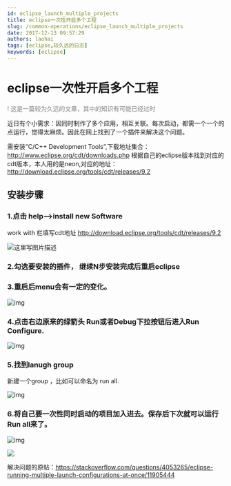 ```yaml
---
id: eclipse_launch_multiple_projects
title: eclipse一次性开启多个工程
slug: /common-operations/eclipse_launch_multiple_projects
date: 2017-12-13 09:57:29
authors: laohai
tags: [eclipse,较久远的日志]
keywords: [eclipse]
---
```


# eclipse一次性开启多个工程
<font color="gray">! 这是一篇较为久远的文章，其中的知识有可能已经过时</font><br/>


近日有个小需求：因同时制作了多个应用，相互关联。每次启动，都需一个一个的点运行，觉得太麻烦。因此在网上找到了一个插件来解决这个问题。
<!-- truncate -->
需安装“C/C++ Development Tools”,下载地址集合：http://www.eclipse.org/cdt/downloads.php
根据自己的eclipse版本找到对应的cdt版本，本人用的是neon,对应的地址：
http://download.eclipse.org/tools/cdt/releases/9.2

## 安装步骤

### 1.点击 help–>install new Software

work with 栏填写cdt地址
http://download.eclipse.org/tools/cdt/releases/9.2

![这里写图片描述](https://fastly.jsdelivr.net/gh/haihhhhh/myresource@master/img/202404221635387.bmp)

### 2.勾选要安装的插件， 继续N步安装完成后重启eclipse

### 3.重启后menu会有一定的变化。

![img](https://fastly.jsdelivr.net/gh/haihhhhh/myresource@master/img/202404221637441.bmp)

### 4.点击右边原来的绿箭头 Run或者Debug下拉按钮后进入Run Configure.

![img](https://fastly.jsdelivr.net/gh/haihhhhh/myresource@master/img/202404221638662.bmp)

### 5.找到lanugh group

新建一个group ，比如可以命名为 run all.

![img](https://fastly.jsdelivr.net/gh/haihhhhh/myresource@master/img/202404221638127.bmp)

### 6.将自己要一次性同时启动的项目加入进去。保存后下次就可以运行Run all来了。

![img](https://fastly.jsdelivr.net/gh/haihhhhh/myresource@master/img/202404221639613.bmp)

![](https://fastly.jsdelivr.net/gh/haihhhhh/myresource@master/img/202404221639613.bmp)

解决问题的原帖：https://stackoverflow.com/questions/4053265/eclipse-running-multiple-launch-configurations-at-once/11905444